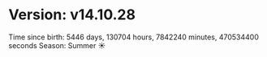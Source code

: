# Version: v14.10.28
Time since birth: 5446 days, 130704 hours, 7842240 minutes, 470534400 seconds
Season: Summer ☀️
